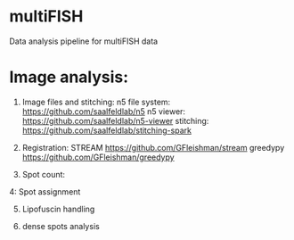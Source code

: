 # multiFISH
Data analysis pipeline for multiFISH data

# Image analysis: 
1. Image files and stitching: 
n5 file system:
https://github.com/saalfeldlab/n5
n5 viewer: 
https://github.com/saalfeldlab/n5-viewer
stitching: 
https://github.com/saalfeldlab/stitching-spark

2. Registration: 
STREAM
https://github.com/GFleishman/stream
greedypy
https://github.com/GFleishman/greedypy

3. Spot count: 


4: Spot assignment

5. Lipofuscin handling

6. dense spots analysis


